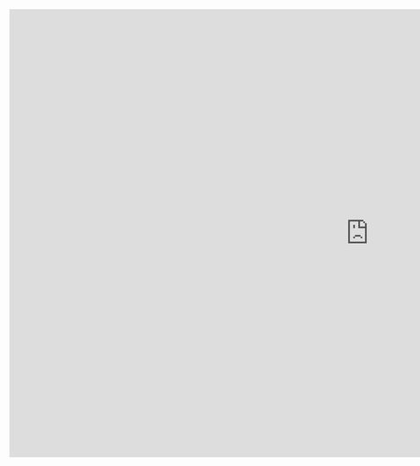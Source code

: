 <iframe src="http://docs.google.com/viewer?url=https://www2.cisl.ucar.edu/sites/default/files/2021-11/2021-scheduling-with-pbs.pdf&embedded=true" width="1280px" height="800px" frameborder="0" loading="lazy"></iframe>

